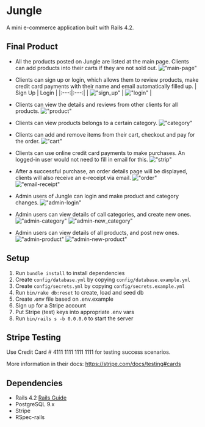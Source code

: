 # Jungle

A mini e-commerce application built with Rails 4.2.

## Final Product
* All the products posted on Jungle are listed at the main page. Clients can add products into their carts if they are not sold out. 
!["main-page"](https://github.com/vivienfan/jungle-rails/blob/master/doc/main_page.png?raw=true)


* Clients can sign up or login, which allows them to review products, make credit card payments with their name and email automatically filled up.
| Sign Up | Login |
|:---:|:---:|
| !["sign_up"](https://github.com/vivienfan/jungle-rails/blob/master/doc/sign_up.png?raw=true) | !["login"](https://github.com/vivienfan/jungle-rails/blob/master/doc/login.png?raw=true) |

* Clients can view the details and reviews from other clients for all products. 
!["product"](https://github.com/vivienfan/jungle-rails/blob/master/doc/product.png?raw=true)

* Clients can view products belongs to a certain category.
!["category"](https://github.com/vivienfan/jungle-rails/blob/master/doc/category.png?raw=true)

* Clients can add and remove items from their cart, checkout and pay for the order. 
!["cart"](https://github.com/vivienfan/jungle-rails/blob/master/doc/cart.png?raw=true)

* Clients can use online credit card payments to make purchases. An logged-in user would not need to fill in email for this.
!["strip"](https://github.com/vivienfan/jungle-rails/blob/master/doc/strip.png?raw=true)

* After a successful purchase, an order details page will be displayed, clients will also receive an e-receipt via email.
!["order"](https://github.com/vivienfan/jungle-rails/blob/master/doc/order.png?raw=true)
!["email-receipt"](https://github.com/vivienfan/jungle-rails/blob/master/doc/email-receipt.png?raw=true)

* Admin users of Jungle can login and make product and category changes.
!["admin-login"](https://github.com/vivienfan/jungle-rails/blob/master/doc/admin_login.png?raw=true)

* Admin users can view details of call categories, and create new ones.
!["admin-category"](https://github.com/vivienfan/jungle-rails/blob/master/doc/admin_categories.png?raw=true) 
!["admin-new_category"](https://github.com/vivienfan/jungle-rails/blob/master/doc/admin_new_category.png?raw=true)

* Admin users can view details of all products, and post new ones.
!["admin-product"](https://github.com/vivienfan/jungle-rails/blob/master/doc/admin_product.png?raw=true)
!["admin-new-product"](https://github.com/vivienfan/jungle-rails/blob/master/doc/admin_new_product.png?raw=true)

## Setup

1. Run `bundle install` to install dependencies
2. Create `config/database.yml` by copying `config/database.example.yml`
3. Create `config/secrets.yml` by copying `config/secrets.example.yml`
4. Run `bin/rake db:reset` to create, load and seed db
5. Create .env file based on .env.example
6. Sign up for a Stripe account
7. Put Stripe (test) keys into appropriate .env vars
8. Run `bin/rails s -b 0.0.0.0` to start the server

## Stripe Testing

Use Credit Card # 4111 1111 1111 1111 for testing success scenarios.

More information in their docs: <https://stripe.com/docs/testing#cards>

## Dependencies

* Rails 4.2 [Rails Guide](http://guides.rubyonrails.org/v4.2/)
* PostgreSQL 9.x
* Stripe
* RSpec-rails
